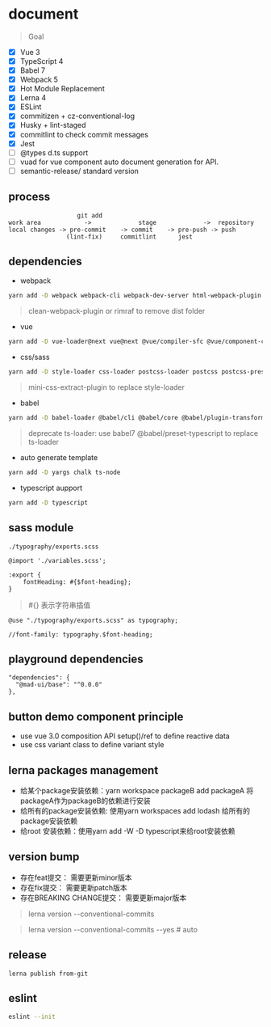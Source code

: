 # document
> Goal
- [x] Vue 3
- [x] TypeScript 4
- [x] Babel 7
- [x] Webpack 5
- [x] Hot Module Replacement
- [x] Lerna 4
- [x] ESLint
- [x] commitizen + cz-conventional-log
- [x] Husky + lint-staged
- [x] commitlint to check commit messages
- [x] Jest
- [ ] @types d.ts support
- [ ] vuad for vue component auto document generation for API.
- [ ] semantic-release/ standard version

## process
```
                   git add
work area            ->             stage             ->  repository
local changes -> pre-commit    -> commit    -> pre-push -> push
                (lint-fix)     commitlint      jest
```

## dependencies
- webpack
```bash
yarn add -D webpack webpack-cli webpack-dev-server html-webpack-plugin
```
> clean-webpack-plugin or rimraf to remove dist folder

- vue
```bash
yarn add -D vue-loader@next vue@next @vue/compiler-sfc @vue/component-compiler-utils
```

- css/sass
```bash
yarn add -D style-loader css-loader postcss-loader postcss postcss-preset-env sass-loader sass
```
> mini-css-extract-plugin to replace style-loader

- babel
```bash
yarn add -D babel-loader @babel/cli @babel/core @babel/plugin-transform-runtime @babel/preset-env @babel/preset-typescript
```
> deprecate ts-loader: use babel7 @babel/preset-typescript to replace ts-loader

- auto generate template
```bash
yarn add -D yargs chalk ts-node
```

- typescript aupport
```bash
yarn add -D typescript
```

## sass module
`./typography/exports.scss`
```
@import './variables.scss';

:export {
    fontHeading: #{$font-heading};
}
```
> #{} 表示字符串插值
```
@use "./typography/exports.scss" as typography;

//font-family: typography.$font-heading;
```

## playground dependencies
```
"dependencies": {
  "@mad-ui/base": "^0.0.0"
},
```

## button demo component principle
- use vue 3.0 composition API setup()/ref to define reactive data
- use css variant class to define variant style

## lerna packages management

- 给某个package安装依赖：yarn workspace packageB add packageA 将packageA作为packageB的依赖进行安装
- 给所有的package安装依赖: 使用yarn workspaces add lodash 给所有的package安装依赖
- 给root 安装依赖：使用yarn add -W -D typescript来给root安装依赖

## version bump

- 存在feat提交： 需要更新minor版本
- 存在fix提交： 需要更新patch版本
- 存在BREAKING CHANGE提交： 需要更新major版本

> lerna version --conventional-commits

> lerna version --conventional-commits --yes # auto

## release
```
lerna publish from-git
```

## eslint
```bash
eslint --init
```

